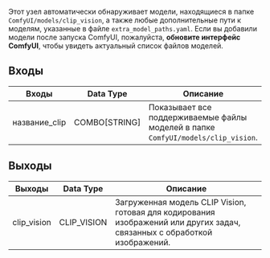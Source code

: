 Этот узел автоматически обнаруживает модели, находящиеся в папке `ComfyUI/models/clip_vision`, а также любые дополнительные пути к моделям, указанные в файле `extra_model_paths.yaml`. Если вы добавили модели после запуска ComfyUI, пожалуйста, **обновите интерфейс ComfyUI**, чтобы увидеть актуальный список файлов моделей.

## Входы

| Входы           | Data Type      | Описание |
|-----------------|---------------|----------|
| название_clip   | COMBO[STRING]  | Показывает все поддерживаемые файлы моделей в папке `ComfyUI/models/clip_vision`. |

## Выходы

| Выходы        | Data Type    | Описание |
|---------------|--------------|----------|
| clip_vision   | CLIP_VISION  | Загруженная модель CLIP Vision, готовая для кодирования изображений или других задач, связанных с обработкой изображений. |
